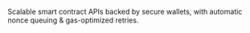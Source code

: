 Scalable smart contract APIs backed by secure wallets, with automatic nonce queuing & gas-optimized retries.
